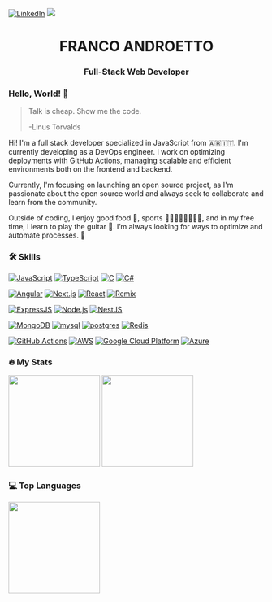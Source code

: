 [![LinkedIn](https://img.shields.io/badge/-LinkedIn-0077B5?style=flat-square&logo=linkedin&logoColor=white)](https://www.linkedin.com/in/franco-androetto/)
![](https://komarev.com/ghpvc/?username=androetto&color=green)

<h1 align="center">FRANCO ANDROETTO</h1>
<h3 align="center"> Full-Stack Web Developer</h3>



### Hello, World! 👋

> Talk is cheap. Show me the code.
>
> -Linus Torvalds


Hi! I'm a full stack developer specialized in JavaScript from 🇦🇷🇮🇹. I'm currently developing as a DevOps engineer. I work on optimizing deployments with GitHub Actions, managing scalable and efficient environments both on the frontend and backend.

Currently, I'm focusing on launching an open source project, as I'm passionate about the open source world and always seek to collaborate and learn from the community.

Outside of coding, I enjoy good food 🍝, sports 🏌️‍♂️🏃‍♂️🏊‍♂️🚴‍♂️, and in my free time, I learn to play the guitar 🎸. I’m always looking for ways to optimize and automate processes. 🚀


### :hammer_and_wrench: Skills

[![JavaScript](https://skillicons.dev/icons?i=js)](https://skillicons.dev) 
[![TypeScript](https://skillicons.dev/icons?i=ts)](https://skillicons.dev) 
[![C](https://skillicons.dev/icons?i=c)](https://skillicons.dev) 
[![C#](https://skillicons.dev/icons?i=csharp)](https://skillicons.dev)

[![Angular](https://skillicons.dev/icons?i=angular)](https://skillicons.dev) 
[![Next.js](https://skillicons.dev/icons?i=nextjs)](https://skillicons.dev) 
[![React](https://skillicons.dev/icons?i=react)](https://skillicons.dev) 
[![Remix](https://skillicons.dev/icons?i=remix)](https://skillicons.dev)

[![ExpressJS](https://skillicons.dev/icons?i=express)](https://skillicons.dev)
[![Node.js](https://skillicons.dev/icons?i=nodejs)](https://skillicons.dev) 
[![NestJS](https://skillicons.dev/icons?i=nestjs)](https://skillicons.dev)

[![MongoDB](https://skillicons.dev/icons?i=mongo)](https://skillicons.dev) 
[![mysql](https://skillicons.dev/icons?i=mysql)](https://skillicons.dev) 
[![postgres](https://skillicons.dev/icons?i=postgres)](https://skillicons.dev) 
[![Redis](https://skillicons.dev/icons?i=redis)](https://skillicons.dev)

[![GitHub Actions](https://skillicons.dev/icons?i=githubactions)](https://skillicons.dev) 
[![AWS](https://skillicons.dev/icons?i=aws)](https://skillicons.dev) 
[![Google Cloud Platform](https://skillicons.dev/icons?i=gcp)](https://skillicons.dev) 
[![Azure](https://skillicons.dev/icons?i=azure)](https://skillicons.dev)


### 🔥 My Stats


<p align="left">
  <img height="180" src="https://github-readme-streak-stats.herokuapp.com/?user=androetto&theme=dark">
  <img height="180" src="https://github-readme-stats.vercel.app/api?username=androetto&count_private=true&show_icons=true&theme=dark&include_all_commits=true"/>
</p>

### 💻 Top Languages

<p align="left">
  <img height="180" src="https://github-readme-stats.vercel.app/api/top-langs/?username=androetto&layout=compact&hide=html&theme=dark"/>
</p>

  
 
